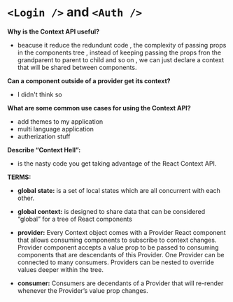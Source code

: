 # `<Login />` and `<Auth />`

**Why is the Context API useful?**

- beacuse it reduce the redundunt code , the complexity of passing props in the components tree , instead of keeping passing the props fron the grandparent to parent to child and so on , we can just declare a context that will be shared between components.

**Can a component outside of a provider get its context?**

- I didn't think so

**What are some common use cases for using the Context API?**

- add themes to my application
- multi language application
- autherization stuff

**Describe “Context Hell”:**

- is the nasty code you get taking advantage of the React Context API.

**TERMS:**

- **global state:**  is a set of local states which are all concurrent with each other.

- **global context:** is designed to share data that can be considered “global” for a tree of React components

- **provider:** Every Context object comes with a Provider React component that allows consuming components to subscribe to context changes. Provider component accepts a value prop to be passed to consuming components that are descendants of this Provider. One Provider can be connected to many consumers. Providers can be nested to override values deeper within the tree.

- **consumer:** Consumers are decendants of a Provider that will re-render whenever the Provider’s value prop changes.
